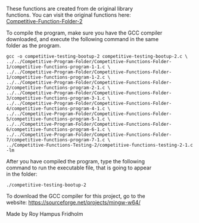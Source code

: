 
These  functions  are  created  from  de  original  library  
functions. You  can  visit  the  original  functions  here:  
[Competitive-Function-Folder-2](https://github.com/H4PE0N/Competitive-Programming/tree/master/Competitive-Program-Folder/Competitive-Functions-Folder-2)

To compile the program, make sure you have the GCC compiler  
downloaded, and execute the following command in  the  same  
folder as the program.

```
gcc -o competitive-testing-bootup-2 competitive-testing-bootup-2.c \
../../Competitive-Program-Folder/Competitive-Functions-Folder-1/competitive-functions-program-1-1.c \
../../Competitive-Program-Folder/Competitive-Functions-Folder-1/competitive-functions-program-1-2.c \
../../Competitive-Program-Folder/Competitive-Functions-Folder-2/competitive-functions-program-2-1.c \
../../Competitive-Program-Folder/Competitive-Functions-Folder-3/competitive-functions-program-3-1.c \
../../Competitive-Program-Folder/Competitive-Functions-Folder-4/competitive-functions-program-4-1.c \
../../Competitive-Program-Folder/Competitive-Functions-Folder-5/competitive-functions-program-5-1.c \
../../Competitive-Program-Folder/Competitive-Functions-Folder-6/competitive-functions-program-6-1.c \
../../Competitive-Program-Folder/Competitive-Functions-Folder-7/competitive-functions-program-7-1.c \
../Competitive-Functions-Testing-2/competitive-functions-testing-2-1.c -lm
```

After you have compiled the  program,  type  the  following  
command to run the executable file, that is going to appear  
in the folder:

```
./competitive-testing-bootup-2
```

To download the GCC compiler for this project,  go  to  the  
website: https://sourceforge.net/projects/mingw-w64/

Made by Roy Hampus Fridholm
